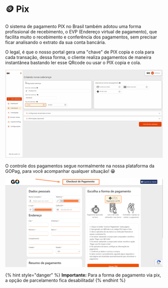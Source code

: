# 🪙 Pix

O sistema de pagamento PIX no Brasil também adotou uma forma profissional de recebimento, o EVP (Endereço virtual de pagamento), que facilita muito o recebimento e conferência dos pagamentos, sem precisar ficar analisando o extrato da sua conta bancária. 

O legal, é que o nosso portal gera uma "chave" de PIX copia e cola para cada transação, dessa forma, o cliente realiza pagamentos de maneira instantânea bastando ler esse QRcode ou usar o PIX copia e cola.


![](/assets/prints/criar_cobranca_formas_pagamento_pix.gif)

O controle dos pagamentos segue normalmente na nossa plataforma da GOPag, para você acompanhar qualquer situação! 😁

![](/assets/prints/criar_cobranca_informacoes_checkout.png)


{% hint style="danger" %}
**Importante:**  Para a forma de pagamento via pix, a opção de parcelamento fica desabilitada!
{% endhint %}
